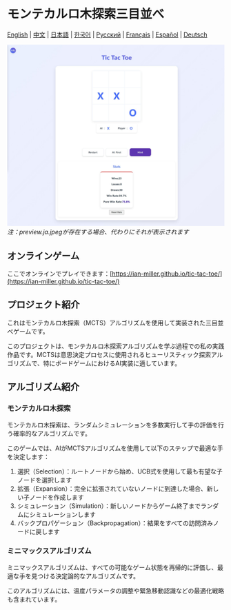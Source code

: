 # モンテカルロ木探索三目並べ

[English](README.md) | [中文](README.zh-CN.md) | [日本語](#日本語) | [한국어](README.ko.md) | [Русский](README.ru.md) | [Français](README.fr.md) | [Español](README.es.md) | [Deutsch](README.de.md)

![ゲームプレビュー](preview.jpeg)
*注：preview.ja.jpegが存在する場合、代わりにそれが表示されます*

## オンラインゲーム

ここでオンラインでプレイできます：[https://ian-miller.github.io/tic-tac-toe/](https://ian-miller.github.io/tic-tac-toe/)

## プロジェクト紹介

これはモンテカルロ木探索（MCTS）アルゴリズムを使用して実装された三目並べゲームです。

このプロジェクトは、モンテカルロ木探索アルゴリズムを学ぶ過程での私の実践作品です。MCTSは意思決定プロセスに使用されるヒューリスティック探索アルゴリズムで、特にボードゲームにおけるAI実装に適しています。

## アルゴリズム紹介

### モンテカルロ木探索
モンテカルロ木探索は、ランダムシミュレーションを多数実行して手の評価を行う確率的なアルゴリズムです。

このゲームでは、AIがMCTSアルゴリズムを使用して以下のステップで最適な手を決定します：
1. 選択（Selection）：ルートノードから始め、UCB式を使用して最も有望な子ノードを選択します
2. 拡張（Expansion）：完全に拡張されていないノードに到達した場合、新しい子ノードを作成します
3. シミュレーション（Simulation）：新しいノードからゲーム終了までランダムにシミュレーションします
4. バックプロパゲーション（Backpropagation）：結果をすべての訪問済みノードに戻します

### ミニマックスアルゴリズム
ミニマックスアルゴリズムは、すべての可能なゲーム状態を再帰的に評価し、最適な手を見つける決定論的なアルゴリズムです。

このアルゴリズムには、温度パラメータの調整や緊急移動認識などの最適化戦略も含まれています。 